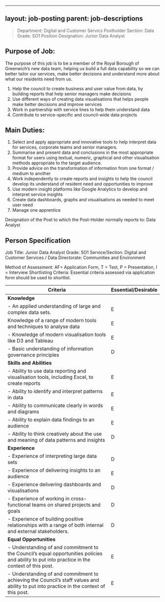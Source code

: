 
---
layout: job-posting
parent: job-descriptions
---



>Department: Digital and Customer Servics
>Postholder Section: Data
>Grade: SO1
>Position Designation: Junior Data Analyst

## Purpose of Job:
The purpose of this job is to be a member of the Royal Borough of Greenwich’s new data team, helping us build a full data capability so we can better tailor our services, make better decisions and understand more about what our residents need from us.
1.  Help the council to create business and user value from data, by building reports that help senior managers make decisions
2.  Use different ways of creating data visualisations that helps people make better decisions and improve services
3.  Work in partnership with service lines to help them understand data
4.  Contribute to service-specific and council-wide data projects

## Main Duties:
1.  Select and apply appropriate and innovative tools to help interpret data for services, corporate teams and senior managers.
2.  Summarise and present data and conclusions in the most appropriate format for users using textual, numeric, graphical and other visualisation methods appropriate to the target audience.
3.  Provide advice on the transformation of information from one format / medium to another
4.  Work independently to create reports and insights to help the council develop its understand of resident need and opportunities to improve
5.  Use modern insight platforms like Google Analytics to develop and interpret service insights
6.  Create data dashboards, graphs and visualisations as needed to meet user need
7.  Manage one apprentice

Designation of the Post to which the Post-Holder normally reports to: Data Analyst

## Person Specification
Job Title: Junior Data Analyst
Grade: SO1
Service/Section: Digital and Customer Services / Data
Directorate: Communities and Environment 

Method of Assessment: AF= Application Form, T = Test, P = Presentation, I = Interview
Shortlisting Criteria: Essential criteria assessed via application form should be used to shortlist.

| Criteria | Essential/Desirable |  
| ----------- | ----------- |  
| **Knowledge**  
| -   An applied understanding of large and complex data sets. | E|
| Knowledge of a range of modern tools and techniques to analyse data | E |
| -   Knowledge of modern visualisation tools like D3 and Tableau | E |
| -   Basic understanding of information governance principles | D |
| **Skills and Abilities** 
| -   Ability to use data reporting and visualisation tools, including Excel, to create reports | E |
| -   Ability to identify and interpret patterns in data | E |
| -   Ability to communicate clearly in words and diagrams | E |
| -   Ability to explain data findings to an audience | E |
| -   Ability to think creatively about the use and meaning of data patterns and insights | D |
| **Experience** 
| -   Experience of interpreting large data sets | D |
| -   Experience of delivering insights to an audience | E |
| -   Experience delivering dashboards and visualisations | D |
| -   Experience of working in cross-functional teams on shared projects and goals | D |
| -   Experience of building positive relationships with a range of both internal and external stakeholders. | D |
| **Equal Opportunities** 
| -   Understanding of and commitment to the Council’s equal opportunities policies and ability to put into practice in the context of this post. | E |
| -   Understanding of and commitment to achieving the Council’s staff values and ability to put into practice in the context of this post. | E |

